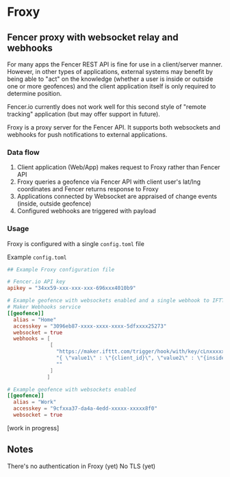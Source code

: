 # Froxy

## Fencer proxy with websocket relay and webhooks

For many apps the Fencer REST API is fine for use in a client/server manner. However, in other types of applications, external systems may benefit by being able to "act" on the knowledge (whether a user is inside or outside one or more geofences) and the client application itself is only required to determine position.

Fencer.io currently does not work well for this second style of "remote tracking" application (but may offer support in future).

Froxy is a proxy server for the Fencer API. It supports both websockets and webhooks for push notifications to external applications.

### Data flow

1. Client application (Web/App) makes request to Froxy rather than Fencer API
2. Froxy queries a geofence via Fencer API with client user's lat/lng coordinates and Fencer returns response to Froxy
3. Applications connected by Websocket are appraised of change events (inside, outside geofence)
4. Configured webhooks are triggered with payload

### Usage

Froxy is configured with a single `config.toml` file

Example `config.toml`

```toml
## Example Froxy configuration file

# Fencer.io API key
apikey = "34xx59-xxx-xxx-xxx-696xxx4010b9"

# Example geofence with websockets enabled and a single webhook to IFTTT
# Maker Webhooks service
[[geofence]]
  alias = "Home"
  accesskey = "3096eb87-xxxx-xxxx-xxxx-5dfxxxx25273"
  websocket = true
  webhooks = [
              [
                "https://maker.ifttt.com/trigger/hook/with/key/cLnxxxxxxxq1UpCW",
                "{ \"value1\" : \"{client_id}\", \"value2\" : \"{inside}\", \"value3\" : \"{lng_pos}\"}",
                ""
              ]
             ]

# Example geofence with websockets enabled
[[geofence]]
  alias = "Work"
  accesskey = "9cfxxa37-da4a-4edd-xxxxx-xxxxx8f0"
  websocket = true

```

[work in progress]

## Notes
There's no authentication in Froxy (yet)
No TLS (yet)
